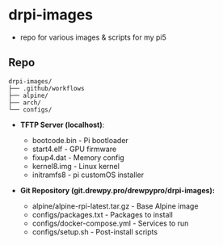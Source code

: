 # drpi-images
- repo for various images & scripts for my pi5

## Repo
```
drpi-images/
├── .github/workflows
├── alpine/
├── arch/
└── configs/
```


- **TFTP Server (localhost)**:
  - bootcode.bin - Pi bootloader
  - start4.elf - GPU firmware
  - fixup4.dat - Memory config
  - kernel8.img - Linux kernel
  - initramfs8 - pi customOS installer

- **Git Repository (git.drewpy.pro/drewpypro/drpi-images):**
  - alpine/alpine-rpi-latest.tar.gz - Base Alpine image
  - configs/packages.txt - Packages to install
  - configs/docker-compose.yml - Services to run
  - configs/setup.sh - Post-install scripts
